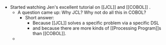 - Started watching Jen's excellent tutorial on [[JCL]] and [[COBOL]] .
	- A question came up: Why JCL? Why not do all this in COBOL?
		- Short answer:
			- Because [[JCL]] solves a specific problem via a specific DSL
			- and because there are more kinds of [[Processing Program]]s than [[COBOL]].
	-